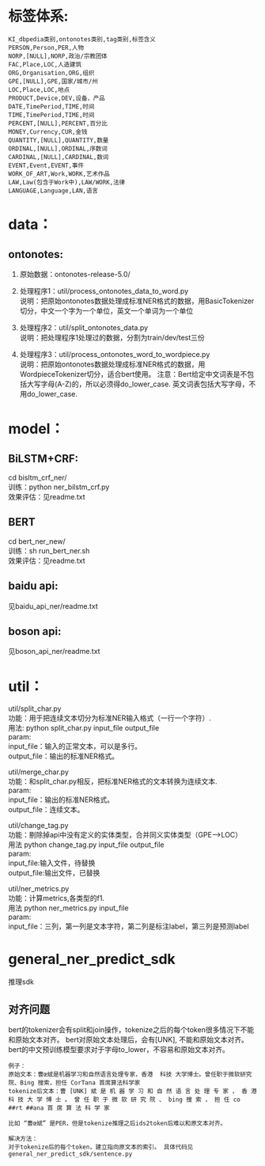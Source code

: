 # 标签体系:
```
KI_dbpedia类别,ontonotes类别,tag类别,标签含义
PERSON,Person,PER,人物
NORP,[NULL],NORP,政治/宗教团体
FAC,Place,LOC,人造建筑
ORG,Organisation,ORG,组织
GPE,[NULL],GPE,国家/城市/州
LOC,Place,LOC,地点
PRODUCT,Device,DEV,设备，产品
DATE,TimePeriod,TIME,时间
TIME,TimePeriod,TIME,时间
PERCENT,[NULL],PERCENT,百分比
MONEY,Currency,CUR,金钱
QUANTITY,[NULL],QUANTITY,数量
ORDINAL,[NULL],ORDINAL,序数词
CARDINAL,[NULL],CARDINAL,数词
EVENT,Event,EVENT,事件
WORK_OF_ART,Work,WORK,艺术作品
LAW,Law(包含于Work中),LAW/WORK,法律
LANGUAGE,Language,LAN,语言
```

# data：
## ontonotes:
1. 原始数据：ontonotes-release-5.0/

2. 处理程序1：util/process_ontonotes_data_to_word.py<br/>
    说明：把原始ontonotes数据处理成标准NER格式的数据，用BasicTokenizer切分，中文一个字为一个单位，英文一个单词为一个单位

3. 处理程序2：util/split_ontonotes_data.py<br/>
    说明：把处理程序1处理过的数据，分割为train/dev/test三份

4. 处理程序3：util/process_ontonotes_word_to_wordpiece.py<br/>
    说明：把原始ontonotes数据处理成标准NER格式的数据，用WordpieceTokenizer切分，适合bert使用。
    注意：Bert给定中文词表是不包括大写字母(A-Z)的，所以必须得do_lower_case. 英文词表包括大写字母，不用do_lower_case.



# model：
## BiLSTM+CRF:
cd bisltm_crf_ner/<br/>
训练：python ner_bilstm_crf.py<br/>
效果评估：见readme.txt<br/>
## BERT
cd bert_ner_new/<br/>
训练：sh run_bert_ner.sh<br/>
效果评估：见readme.txt<br/>
## baidu api:
见baidu_api_ner/readme.txt<br/>
## boson api:
见boson_api_ner/readme.txt<br/>



# util：
util/split_char.py<br/>
  功能：用于把连续文本切分为标准NER输入格式（一行一个字符）.<br/>
  用法: python split_char.py input_file output_file <br/>
  param:<br/>
    input_file：输入的正常文本，可以是多行。<br/>
    output_file：输出的标准NER格式。<br/>

util/merge_char.py<br/>
  功能：和split_char.py相反，把标准NER格式的文本转换为连续文本.<br/>
  param:<br/>
    input_file：输出的标准NER格式。<br/>
    output_file：连续文本。<br/>

util/change_tag.py<br/>
  功能：剔除掉api中没有定义的实体类型，合并同义实体类型（GPE-->LOC）<br/>
  用法 python change_tag.py input_file output_file<br/>
  param:<br/>
    input_file:输入文件，待替换<br/>
    output_file:输出文件，已替换<br/>

util/ner_metrics.py<br/>
  功能：计算metrics,各类型的f1.<br/>
  用法 python ner_metrics.py input_file<br/>
  param:<br/>
    input_file：三列，第一列是文本字符，第二列是标注label，第三列是预测label<br/>

# general_ner_predict_sdk
  推理sdk
  ## 对齐问题
  bert的tokenizer会有split和join操作，tokenize之后的每个token很多情况下不能和原始文本对齐。
  bert对原始文本处理后，会有[UNK], 不能和原始文本对齐。
  bert的中文预训练模型要求对于字母to_lower，不容易和原始文本对齐。

    例子：
    原始文本：曹œ斌是机器学习和自然语言处理专家，香港  科技 大学博士。曾任职于微软研究院、Bing 搜索，担任 CorTana 首席算法科学家
    tokenize后文本：曹 [UNK] 斌 是 机 器 学 习 和 自 然 语 言 处 理 专 家 ， 香 港 科 技 大 学 博 士 。 曾 任 职 于 微 软 研 究 院 、 bing 搜 索 ， 担 任 co ##rt ##ana 首 席 算 法 科 学 家

    比如 “曹œ斌” 是PER，但是tokenize推理之后ids2token后难以和原文本对齐。

    解决方法：
    对于tokenize后的每个token，建立指向原文本的索引。 具体代码见general_ner_predict_sdk/sentence.py
    

